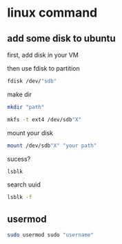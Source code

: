 # linux command 

## add some disk to ubuntu

first, add disk in your VM

then use fdisk to partition

```bash
fdisk /dev/"sdb"
```
make dir 

```bash
mkdir "path"
```

```bash
mkfs -t ext4 /dev/sdb"X"
```

mount your disk

```bash
mount /dev/sdb"X" "your path"
```

sucess?

```bash
lsblk
```

search uuid
```bash
lsblk -f
```

## usermod

```bash
sudo usermod sudo "username"
```
